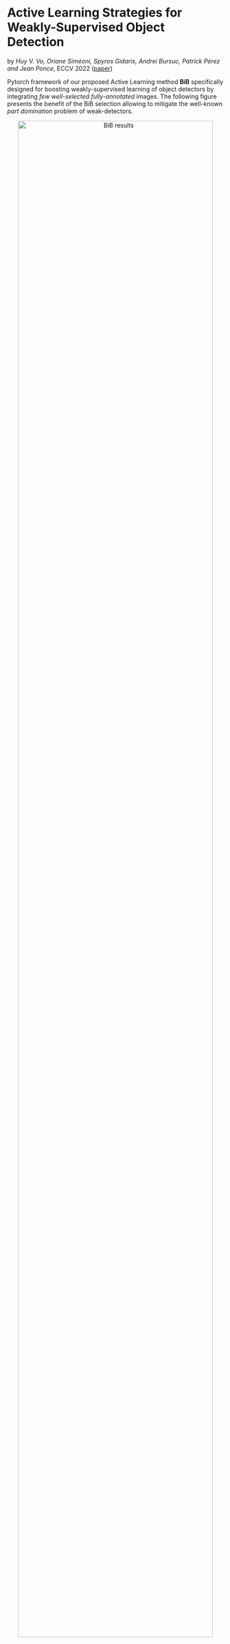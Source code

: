 # Active Learning Strategies for Weakly-Supervised Object Detection
by *Huy V. Vo, Oriane Siméoni, Spyros Gidaris, Andrei Bursuc, Patrick Pérez and Jean Ponce*, ECCV 2022 ([paper](https://arxiv.org/abs/2207.12112)) 

Pytorch framework of our proposed Active Learning method **BiB** specifically designed for boosting weakly-supervised learning of object detectors by integrating *few well-selected fully-annotated* images. The following figure presents the benefit of the BiB selection allowing to mitigate the well-known *part domination* problem of weak-detectors.

<p align="center">
  <img width="95%" alt="BiB results" margin-bottom=10px display=block margin-left=auto margin-right=auto src="images/BiB-vis.PNG">
</p>


Our overall method is presented in the following figure. For more details please refer to the paper.

<p align="center">
  <img width="95%" alt="BiB pipeline" src="images/BiB-pipeline.png">
</p> 

## Content
- [Installation](#installation)
- [Data preparation](#data-preparation)
  * [Pre-computed region proposals](#pre-computed-region-proposals)
  * [Datasets](#datasets)
  * [Base weakly-supervised object detectors](#base-weakly-supervised-object-detectors)
- [Running the code](#running-the-code)
  * [With the provided base weakly-supervised object detectors](#with-the-provided-base-weakly-supervised-object-detectors)
  * [Use your own MIST base weakly-supervised object detector](#use-your-own-mist-base-weakly-supervised-object-detector)
    + [On VOC07](#on-voc07)
    + [On COCO](#on-coco)
- [Citations](#citations)

<small><i><a href='http://ecotrust-canada.github.io/markdown-toc/'>Table of contents generated with markdown-toc</a></i></small>


## Installation

This work is based on the weakly-supervised framework wetectron [[github](https://github.com/nvlabs/wetectron/)]. The code was implemented with Python 3.8, PyTorch 1.7.1 and CUDA 10.1, but also works with Python 3.7 and CUDA 10.2. Please follow the next installation instructions in order to install the framework (commands relative to wetectron were taken from [here](https://github.com/NVlabs/wetectron/blob/master/docs/INSTALL.md)).

```bash
# Create a new environment
conda create --name bib python=3.8
conda activate bib

# BiB dependencies
pip install ninja yacs cython matplotlib tqdm opencv-python tensorboardX pycocotools \
    scipy pickle5 scikit-learn

# Install Pytorch, cudatoolkit and torchvision
conda install pytorch==1.7.1 torchvision==0.8.2 torchaudio==0.7.2 cudatoolkit=10.1 -c pytorch

# Install bib
# git clone https://github.com/huyvvo/BiB
unzip BiB.zip -d BiB
cd BiB

# Create folders
mkdir outputs
mkdir proposal
mkdir datasets

# ---------------------------------------
# Install wetectron

# install apex
git clone https://github.com/NVIDIA/apex.git
cd apex
# at least 1 GPU is needed to install apex
pip install -v --no-cache-dir --global-option="--cpp_ext" --global-option="--cuda_ext" ./
cd ../

# the following will install the lib with symbolic links, so that you can modify
# the files if you want and won't need to re-build it
# To builde for multiple GPU arch, use `export TORCH_CUDA_ARCH_LIST="3.7;5.0;6.0;7.0"`
python setup.py build develop
```

## Data preparation

### Pre-computed region proposals

Please download proposals produced by wetectron authors either from [Google-drive](https://drive.google.com/drive/u/2/folders/1DYKIOrM0X3o_kdA-p932XYcIzku2fKAM) or [Dropbox](https://www.dropbox.com/sh/u7txwf3l084k0l9/AAB_PiIP33D_UgYi8AFUzRQ3a?dl=0) and put them in `BiB/proposal`. [rclone](https://rclone.org/) is an excellent tool for downloading data from Google-drive or Dropbox (see [here](https://rclone.org/drive/) and [here](https://rclone.org/dropbox/) for configuration instructions).

### Datasets

Please download the PASCAL VOC2007 and COCO datasets and put them in `BiB/datasets`. The structure of `BiB/datasets` should look like:

```text
datasets/
--  voc/
    --  VOC2007/
        --  Annotations/  
        --  ImageSets/  
        --  JPEGImages/
--  coco
    --  annotations/
        --  instances_train2014.json  
        --  instances_val2014.json 
    --  train2014/  
    --  val2014/  
```

### Base weakly-supervised object detectors

Please download the base weakly-supervised object detectors for VOC07 and COCO datasets [here](https://drive.google.com/drive/folders/1hhTTtQf6aess_w7zerbDJTW1ycBTXRY0?usp=sharing) and put them in `BiB/outputs` and unzip them. We provide models with Concrete Drop Block (CDB) for VOC07 and without CDB for COCO.

The structure of `BiB/outputs` should look like

```text
outputs/
--  wetectron_coco14/
    --  weak_1/
    --  weak_2/
    --  weak_3/
--  wetectron_voc07_cdb/
    --  weak_1/
    --  weak_2/
    --  weak_3/
```

## Running the code

The following commands can be used to reproduce our results on both VOC07 and COCO datasets presented in the next figure (please refer to the paper for details).

<p align="center">
  <img class="center" width="80%" alt="BiB pipeline"  margin-bottom=10px display=block margin-left=auto margin-right=auto  src="images/BiB-results.PNG">
</p>

### With the provided base weakly-supervised object detectors 

In order to launch the active learning pipeline with active strategies, please use the following commands:

```bash
# Parameters:

# NUM_GPUS: Number of gpus used to run the experiment, currently support values in {1,2,4,8}.
#
# ACTIVE_NAME: Code name for active strategies in the above figure.
#              Possible values are 'BiB', 'b-random', 'u-random', 'loss', 'entropy-max', 
#              'entropy-sum', 'core-set' and 'core-set-ent'
#
# LAUNCH_INDEX: Positive integer indicating the index of the run. This index is used to select 
# the base model in VOC_CDB_BASE_MODELS and COCO_NO_CDB_BASE_MODELS. The selected base model is 
# the model with index "(ACTIVE_TRIAL_NUMBER-1) mod NUM_BASE_MODELS" with NUM_BASE_MODELS is 
# currently 3. To replicate the figure above (Figure 3 in the paper), 
# run with ACTIVE_TRIAL_NUMBER from 1 to 6 on VOC07, and from 1 to 3 on COCO.

# To launch BiB on VOC07
bash launch_active_voc07.sh <NUM_GPUS> <ACTIVE_NAME> <LAUNCH_INDEX>

# To launch BiB on COCO14
bash launch_active_coco14.sh <NUM_GPUS> <ACTIVE_NAME> <LAUNCH_INDEX>
```

Results of different runs and strategies can be found in `outputs/voc07_<ACTIVE_NAME>_CDB` for VOC07 and `outputs/coco14_<ACTIVE_NAME>` for COCO. Note that the name of output folders can be customized with parameter `ACTIVE_SAVE_NAME_PREFIX` in `launch_active_voc07.sh` and 
`launch_active_coco14.sh`.

To summarize model performance at different cycles, run 
```
# Parameters

# DATASET: voc07 or coco14
# OUTPUT_DIR: The output folder of the strategy
# NUM_CYCLE: Number of active cycles
# BUDGET: Budget per cycle

cd BiB
bash summarize_performance.sh <DATASET> <OUTPUT_DIR> <NUM_CYCLE> <BUDGET>

# Example

# To summarize BiB results on VOC07
bash summarize_performance.sh voc07 outputs/voc07_BiB_CDB 5 50

# To summarize loss results on COCO
bash summarize_performance.sh coco14 outputs/coco14_loss 5 160
```

### Use your own MIST base weakly-supervised object detector

#### On VOC07

Train your own MIST weakly-supervised object detector on VOC07 with 

```
# Parameters:

# NUM_GPUS: Number of gpus used to run the experiment, currently support values in {1,2,4,8}.
# OUTPUT_DIR: The location where the model and the experiment info will be saved. 
#             Example: "outputs/wetectron_voc07_cdb/my_weak_1"

bash launch_mist_voc07.sh <NUM_GPUS> <OUTPUT_DIR>
```

Then run the first inference to prepare for the first cycle with 

```
bash inference_scripts/run_inference_voc07_trainval.sh <OUTPUT_DIR> model_final.pth <NUM_GPUS> False
```

To launch BiB with the obtained base weakly-supervised object detector, replace/add its path in parameter 
`VOC_CDB_BASE_MODELS` in `launch_active_voc07.sh`.

#### On COCO

Train your own MIST weakly-supervised object detector on COCO with 

```
# Parameters:

# NUM_GPUS: Number of gpus used to run the experiment, currently support values in {1,2,4,8}.
# OUTPUT_DIR: The location where the model and the experiment info will be saved. 
#             Example: "outputs/wetectron_coco14/my_weak_1"

bash launch_mist_coco14.sh <NUM_GPUS> <OUTPUT_DIR>
```

Then run the first inference to prepare for the first cycle with 

```
bash inference_scripts/run_inference_coco14_train.sh <OUTPUT_DIR> model_final.pth <NUM_GPUS> False
```

To launch BiB with the obtained base weakly-supervised object detector, replace/add its path in `COCO_NO_CDB_BASE_MODELS` in 
`launch_active_coco14.sh`.

## Citations

If you use this code, please consider citing BiB:

```text
@inproceedings{BiB_eccv22,
   title = {Active Learning Strategies for Weakly-Supervised Object Detection},
   author = {Vo, Huy V. and Sim{\'e}oni, Oriane and Gidaris, Spyros and Bursuc, Andrei and P{\'e}rez, Patrick and Ponce, Jean},
   journal = {Proceedings of the European Conference on Computer Vision {(ECCV)}},
   month = {October},
   year = {2022}
}
```

and [MIST](https://github.com/NVlabs/wetectron):

```text
@inproceedings{ren-cvpr020,
  title = {Instance-aware, Context-focused, and Memory-efficient Weakly Supervised Object Detection},
  author = {Zhongzheng Ren and Zhiding Yu and Xiaodong Yang and Ming-Yu Liu and Yong Jae Lee and Alexander G. Schwing and Jan Kautz},
  booktitle = {IEEE/CVF Conference on Computer Vision and Pattern Recognition (CVPR)},
  year = {2020}
```
